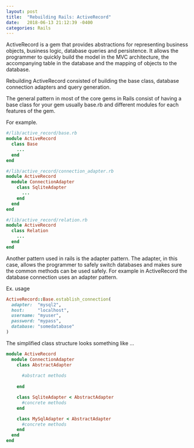 ```yaml
---
layout: post
title:  "Rebuilding Rails: ActiveRecord"
date:   2018-06-13 21:12:39 -0400
categories: Rails
---
```


ActiveRecord is a gem that provides abstractions for representing business objects, business logic, database queries and persistence. It allows the programmer to quickly build the model in the MVC architecture, the accompanying table in the database and the mapping of objects to the database.

Rebuilding ActiveRecord consisted of building the base class, database connection adapters and query generation.

The general pattern in most of the core gems in Rails consist of having a base class for your gem usually base.rb and different modules for each features of the gem.

For example.
``` ruby 
#/lib/active_record/base.rb
module ActiveRecord
  class Base
    ...
  end
end 
```

``` ruby
#/lib/active_record/connection_adapter.rb
module ActiveRecord
  module ConnectionAdapter
    class SqliteAdapter
      ...
    end
  end
end 
```

``` ruby
#/lib/active_record/relation.rb
module ActiveRecord
  class Relation
    ...
  end
end
```

Another pattern used in rails is the adapter pattern. The adapter, in this case, allows the programmer to safely switch databases and makes sure the common methods can be used safely. For example in ActiveRecord the database connection uses an adapter pattern.

Ex. usage
``` ruby
ActiveRecord::Base.establish_connection(
  adapter:  "mysql2",
  host:     "localhost",
  username: "myuser",
  password: "mypass",
  database: "somedatabase"
)
```

    
The simplified class structure looks something like ...

``` ruby
module ActiveRecord
  module ConnectionAdapter
    class AbstractAdapter
      
      #abstract methods
      
    end

    class SqliteAdapter < AbstractAdapter
      #concrete methods
    end

    class MySqlAdapter < AbstractAdapter
      #concrete methods
    end
  end
end 
```
